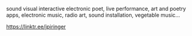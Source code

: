 sound visual interactive electronic poet, live performance, art and poetry apps, electronic music, radio art, sound installation, vegetable music...

https://linktr.ee/jpiringer
